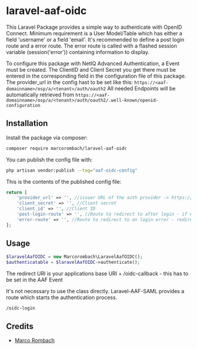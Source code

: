 # laravel-aaf-oidc

This Laravel Package provides a simple way to authenticate with OpenID Connect.
Minimum requirement is a User Model/Table which has either a field 'username' or a field 'email'.
It's recommended to define a post login route and a error route.
The error route is called with a flashed session variable (session('error')) containing information to display.

To configure this package with NetIQ Advanced Authentication, a Event must be created.
The ClientID and Client Secret you get there must be entered in the corresponding field in the configuration file of this package.
The provider_url in the config hast to be set like this: ```https://<aaf-domainname>/osp/a/<tenant>/auth/oauth2```
All needed Endpoints will be automatically retrieved from ```https://<aaf-domainname>/osp/a/<tenant>/auth/oauth2/.well-known/openid-configuration```

## Installation

Install the package via composer:

```bash
composer require marcorombach/laravel-aaf-oidc
```

You can publish the config file with:

```bash
php artisan vendor:publish --tag="aaf-oidc-config"
```

This is the contents of the published config file:

```php
return [
    'provider_url' => '', //issuer URL of the auth provider -> https://<aaf-domainname>/osp/a/<tenant>/auth/oauth2
    'client_secret' => '', //Client secret
    'client_id' => '', //Client ID
    'post-login-route' => '', //Route to redirect to after login - if not set you will be redirected to the base URL
    'error-route' => '', //Route to redirect to on login error - redirects with $error variable set
];
```


## Usage

```php
$laravelAafOIDC = new Marcorombach\LaravelAafOIDC();
$authenticatable = $laravelAafOIDC->authenticate();
```

The redirect URI is your applications base URI + /oidc-callback - this has to be set in the AAF Event

It's not necessary to use the class directly. Laravel-AAF-SAML provides a route which starts the authentication process.

```
/oidc-login
```

## Credits

- [Marco Rombach](https://github.com/marcorombach)
